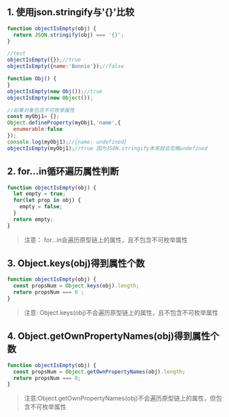 ## 1. 使用json.stringify与'{}'比较

```js
function objectIsEmpty(obj) {
  return JSON.stringify(obj) === '{}';
}

//test
objectIsEmpty({});//true
objectIsEmpty({name:'Bonnie'});//false

function Obj() {
}
objectIsEmpty(new Obj());//true
objectIsEmpty(new Object());

//如果对象包含不可枚举属性
const myObj1= {};
Object.defineProperty(myObj1,'name',{
  enumerable:false
});
console.log(myObj1);//{name: undefined}
objectIsEmpty(myObj1);//true 因为JSON.stringify本来就会忽略undefined
```

## 2. for...in循环遍历属性判断
```js
function objectIsEmpty(obj) {
  let empty = true;
  for(let prop in obj) {
    empty = false;
  }
  return empty;
}
```
> 注意： for...in会遍历原型链上的属性，且不包含不可枚举属性

## 3. Object.keys(obj)得到属性个数
```js
function objectIsEmpty(obj) {
  const propsNum = Object.keys(obj).length;
  return propsNum === 0 ;
}
```
> 注意: Object.keys(obj)不会遍历原型链上的属性，且不包含不可枚举属性

## 4. Object.getOwnPropertyNames(obj)得到属性个数
```js
function objectIsEmpty(obj) {
  const propsNum = Object.getOwnPropertyNames(obj).length;
  return propsNum === 0;
}
```
> 注意:Object.getOwnPropertyNames(obj)不会遍历原型链上的属性，但包含不可枚举属性